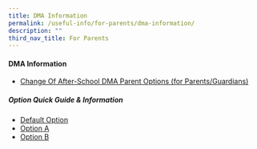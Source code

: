```yaml
---
title: DMA Information
permalink: /useful-info/for-parents/dma-information/
description: ""
third_nav_title: For Parents
---
```

<h4><strong>DMA Information</strong></h4>

*   [Change Of After-School DMA Parent Options (for Parents/Guardians)](https://form.gov.sg/6143ec0c70054d0012da2b0f)

<h5>Option Quick Guide & Information</h5>

*   [Default Option](/files/PORC4%20-%20DMA%20Parent%20Guide%20for%20Default%20Option%20Chrome%20Devices_2%20Sep%2021.pdf)
*   [Option A](/files/PORC5%20-%20DMA%20Parent%20Guide%20for%20Option%20A%20Chrome%20Devices_2%20Sep%2021.pdf)
*   [Option B](/files/PORC6%20-%20DMA%20Parent%20Guide%20for%20Option%20B%20Chrome%20Devices_2%20Sep%2021.pdf)
	